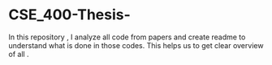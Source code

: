 # CSE_400-Thesis-
In this repository , I analyze all code from papers and create readme to understand what is done in those codes.
This helps us to get clear overview of all .

